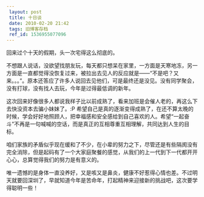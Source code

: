 ```yaml
---
 layout: post
 title: 十日谈
 date: 2010-02-20 21:42
 tags: 旧博客存档
 ref_id: 1536955077096
---
```

回来过个十天的假期，头一次宅得这么彻底的。

不想跟人说话，没欲望找朋友玩，每天都只想呆在家里，一方面是天寒地冻，另一方面是一直都觉得没恢复过来，被拉出去见人的反应就是——“不是吧？又来。。。”。原本还答应了许多人说回去见他们，可是最终还是没见。没有同学聚会，没有打球，没有找人去玩，今年是过得最低调的新年。

这次回来好像很多人都说我样子比以前成熟了，看来加班是会催人老的，再这么下去快没资本去骗小妹妹了。:P
希望自己是真的逐渐变得成熟了，在还不算太晚的时候，学会好好地照顾人，把幸福感和安全感给到自己喜欢的人。希望“一起奋斗”不再是一句喊喊的空话，而是真正的互相尊重互相理解，共同达到人生的目标。

咱们家族的矛盾似乎现在缓和了不少，在小辈的努力之下，尽管还是有些隔阂没有完全消除，但是起码有了一个大家庭聚餐的感觉，从我们的上一代到下一代都开开心心，总算觉得我们的努力是有意义的。

唯一遗憾的是身体一直没养好，又是咳又是鼻炎，健康不好惹得心情也差。不过明天就要回深圳了，早就知道今年是苦命年，打起精神来迎接新的挑战吧，这次要学得聪明一些！

